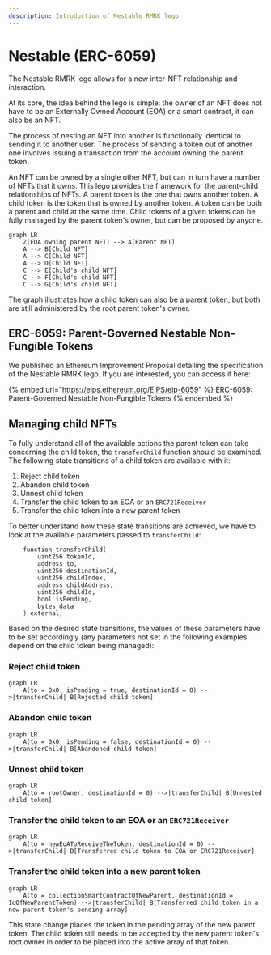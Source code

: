 ```yaml
---
description: Introduction of Nestable RMRK lego
---
```


# Nestable (ERC-6059)

The Nestable RMRK lego allows for a new inter-NFT relationship and interaction.

At its core, the idea behind the lego is simple: the owner of an NFT does not have to be an Externally Owned Account (EOA) or a smart contract, it can also be an NFT.

The process of nesting an NFT into another is functionally identical to sending it to another user. The process of sending a token out of another one involves issuing a transaction from the account owning the parent token.

An NFT can be owned by a single other NFT, but can in turn have a number of NFTs that it owns. This lego provides the framework for the parent-child relationships of NFTs. A parent token is the one that owns another token. A child token is the token that is owned by another token. A token can be both a parent and child at the same time. Child tokens of a given tokens can be fully managed by the parent token's owner, but can be proposed by anyone.

```mermaid
graph LR
    Z(EOA owning parent NFT) --> A[Parent NFT]
    A --> B[Child NFT]
    A --> C[Child NFT]
    A --> D[Child NFT]
    C --> E[Child's child NFT]
    C --> F[Child's child NFT]
    C --> G[Child's child NFT]

```

The graph illustrates how a child token can also be a parent token, but both are still administered by the root parent token's owner.

## ERC-6059: Parent-Governed Nestable Non-Fungible Tokens

We published an Ethereum Improvement Proposal detailing the specification of the Nestable RMRK lego. If you are interested, you can access it here:

{% embed url="https://eips.ethereum.org/EIPS/eip-6059" %}
ERC-6059: Parent-Governed Nestable Non-Fungible Tokens
{% endembed %}

## Managing child NFTs

To fully understand all of the available actions the parent token can take concerning the child token, the `transferChild` function should be examined. The following state transitions of a child token are available with it:

1. Reject child token
2. Abandon child token
3. Unnest child token
4. Transfer the child token to an EOA or an `ERC721Receiver`
5. Transfer the child token into a new parent token

To better understand how these state transitions are achieved, we have to look at the available parameters passed to `transferChild`:

```solidity
    function transferChild(
        uint256 tokenId,
        address to,
        uint256 destinationId,
        uint256 childIndex,
        address childAddress,
        uint256 childId,
        bool isPending,
        bytes data
    ) external;
```

Based on the desired state transitions, the values of these parameters have to be set accordingly (any parameters not set in the following examples depend on the child token being managed):

### **Reject child token**

```mermaid
graph LR
    A(to = 0x0, isPending = true, destinationId = 0) -->|transferChild| B[Rejected child token]
```

### **Abandon child token**

```mermaid
graph LR
    A(to = 0x0, isPending = false, destinationId = 0) -->|transferChild| B[Abandoned child token]
```

### **Unnest child token**

```mermaid
graph LR
    A(to = rootOwner, destinationId = 0) -->|transferChild| B[Unnested child token]
```

### **Transfer the child token to an EOA or an `ERC721Receiver`**

```mermaid
graph LR
    A(to = newEoAToReceiveTheToken, destinationId = 0) -->|transferChild| B[Transferred child token to EOA or ERC721Receiver]
```

### **Transfer the child token into a new parent token**

```mermaid
graph LR
    A(to = collectionSmartContractOfNewParent, destinationId = IdOfNewParentToken) -->|transferChild| B[Transferred child token in a new parent token's pending array]
```

This state change places the token in the pending array of the new parent token. The child token still needs to be accepted by the new parent token's root owner in order to be placed into the active array of that token.
